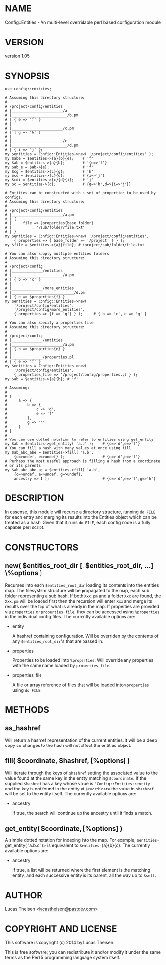 # NAME

Config::Entities - An multi-level overridable perl based configuration module

# VERSION

version 1.05

# SYNOPSIS

    use Config::Entities;

    # Assuming this directory structure:
    #
    # /project/config/entities
    # |_______________________/a
    # |_________________________/b.pm
    # | { e => 'f' }
    # |
    # |_______________________/c.pm
    # | { g => 'h' }
    # |
    # |_______________________/c
    # |_________________________/d.pm
    # | { i => 'j' };
    my $entities = Config::Entities->new( '/project/config/entities' );
    my $abe = $entities->{a}{b}{e};    # 'f'
    my $ab = $entities->{a}{b};        # '{e=>'f'}
    my $ab_e = $ab->{e};               # 'f'
    my $cg = $entities->{c}{g};        # 'h'
    my $cd = $entities->{c}{d};        # {i=>'j'}
    my $cdi = $entities->{c}{d}{i};    # 'j'
    my $c = $entities->{c};            # {g=>'h',d=>{i=>'j'}}

    # Entities can be constructed with a set of properties to be used by configs.
    # Assuming this directory structure:
    #
    # /project/config/entities
    # |_______________________/a.pm
    # | { 
    # |     file => $properties{base_folder}
    # |         . '/sub/folder/file.txt'
    # | }
    my $entities = Config::Entities->new( '/project/config/entities',
        { properties => { base_folder => '/project' } } );
    my $file = $entities->{a}{file}; # /project/sub/folder/file.txt

    # You can also supply multiple entities folders
    # Assuming this directory structure:
    #
    # /project/config
    # |______________/entities
    # |_______________________/a.pm
    # | { b => 'c' } 
    # |
    # |______________/more_entities
    # |____________________________/d.pm
    # | { e => $properties{f} } 
    my $entities = Config::Entities->new( 
        '/project/config/entities',
        '/project/config/more_entities',
        { properties => {f => 'g'} } );     # { b => 'c', e => 'g' }
    
    # You can also specify a properties file  
    # Assuming this directory structure:
    #
    # /project/config
    # |______________/entities
    # |_______________________/a.pm
    # | { b => $properties{e} } 
    # |
    # |______________/properties.pl
    # | { e => 'f' } 
    my $entities = Config::Entities->new( 
        '/project/config/entities',
        { properties_file => '/project/config/properties.pl } );
    my $ab = $entities->{a}{b}; # 'f'
    
    # Assuming:
    #
    # {
    #     a => {
    #         b => {
    #             c => 'd',
    #             e => 'f'
    #         },
    #         g => 'h'
    #     }       
    # }
    #
    # You can use dotted notation to refer to entities using get_entity
    my $ab = $entities->get_entity( 'a.b' );    # {c=>'d',e=>'f'}
    # You can fill a hash with many values at once using fill
    my $ab_abc_abe = $entities->fill( 'a.b', 
        {c=>undef, e=>undef} );                 # {c=>'d',e=>'f'}
    # Perhaps the most useful approach is filling a hash from a coordinate
    # or its parents
    my $ab_abc_abe_ag = $entities->fill( 'a.b',
        {c=>undef, e=>undef, g=>undef}, 
        ancestry => 1 );                        # {c=>'d',e=>'f',g=>'h'}

# DESCRIPTION

In essense, this module will recurse a directory structure, running `do FILE`
for each entry and merging its results into the Entities object which can be
treated as a hash.  Given that it runs `do FILE`, each config node is a fully
capable perl script.

# CONSTRUCTORS

## new( $entities\_root\_dir \[, $entities\_root\_dir, ...\] \\%options )

Recurses into each `$entities_root_dir` loading its contents into the entities
map.  The filesystem structure will be propagated to the map, each sub folder
representing a sub hash.  If both `Xxx.pm` and a folder `Xxx` are found, the
`Xxx.pm` will be loaded first then the recursion will enter `Xxx` and merge 
its results over the top of what is already in the map.  If properties are
provided via `properties` or `properties_file`, they can be accessed using
`%properties` in the individual config files.  The currently available options 
are:

- entity

    A hashref containing configuration.  Will be overriden by the contents of any
    `$entities_root_dir`'s that are passed in.

- properties

    Properties to be loaded into `%properties`.  Will override any properties with 
    the same name loaded by `properties_file`.

- properties\_file

    A file or array reference of files that will be loaded into `%properties` using 
    `do FILE`

# METHODS

## as\_hashref

Will return a hashref representation of the current entities.  It will be a deep
copy so changes to the hash will not affect the entities object.

## fill( $coordinate, $hashref, \[%options\] )

Will iterate through the keys of `$hashref` setting the associated value to the
value found at the same key in the entity matching `$coordinate`.  If the 
supplied `$hashref` has a key whose value is `'Config::Entities::entity'` and
the key is not found in the entity at `$coordinate` the value in `$hashref` 
will be set to the entity itself.  The currently available options are:

- ancestry

    If true, the search will continue up the ancestry until it finds a match.

## get\_entity( $coordinate, \[%options\] )

A simple dotted notation for indexing into the map.  For example, 
`$entities-`get\_entity( 'a.b.c' )> is equivalent to 
`$entities-`{a}{b}{c}.  The currently available options are:

- ancestry

    If true, a list will be returned where the first element is the matching entity, 
    and each successive entity is its parent, all the way up to `$self`.

# AUTHOR

Lucas Theisen &lt;lucastheisen@pastdev.com>

# COPYRIGHT AND LICENSE

This software is copyright (c) 2014 by Lucas Theisen.

This is free software; you can redistribute it and/or modify it under
the same terms as the Perl 5 programming language system itself.
